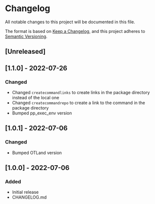 # Changelog
All notable changes to this project will be documented in this file.

The format is based on [Keep a Changelog](https://keepachangelog.com/en/1.0.0/),
and this project adheres to [Semantic Versioning](https://semver.org/spec/v2.0.0.html).

## [Unreleased]

## [1.1.0] - 2022-07-26
### Changed
- Changed `createcommandlinks` to create links in the package directory instead of the local one
- Changed `createcommandrepo` to create a link to the command in the package directory
- Bumped pp_exec_env version

## [1.0.1] - 2022-07-06
### Changed
- Bumped OTLand version

## [1.0.0] - 2022-07-06
### Added
- Initial release
- CHANGELOG.md
